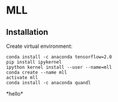 # MLL

## Installation

Create virtual environment:

```
conda install -c anaconda tensorflow=2.0
pip install ipykernel
ipython kernel install --user --name=mll
conda create --name mll
activate mll
conda install -c anaconda quandl
```
 <Warning>
  *hello*
 </Warning>
